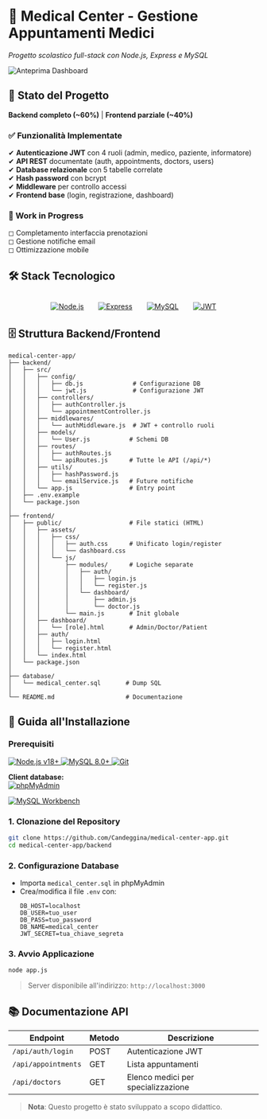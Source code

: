 # 🏥 Medical Center - Gestione Appuntamenti Medici  
*Progetto scolastico full-stack con Node.js, Express e MySQL*  

![Anteprima Dashboard](https://via.placeholder.com/800x400?text=Schermata+Login+%2B+Dashboard)  

## 📌 Stato del Progetto  
**Backend completo (~60%)** | **Frontend parziale (~40%)**  

### ✅ Funzionalità Implementate  
✔ **Autenticazione JWT** con 4 ruoli (admin, medico, paziente, informatore)  
✔ **API REST** documentate (auth, appointments, doctors, users)  
✔ **Database relazionale** con 5 tabelle correlate  
✔ **Hash password** con bcrypt  
✔ **Middleware** per controllo accessi  
✔ **Frontend base** (login, registrazione, dashboard)  

### 🚧 Work in Progress  
◻ Completamento interfaccia prenotazioni  
◻ Gestione notifiche email  
◻ Ottimizzazione mobile  

## 🛠 Stack Tecnologico

<div align="center" style="display: flex; justify-content: center; gap: 15px; flex-wrap: wrap; margin: 2rem 0;">

<a href="https://nodejs.org/" target="_blank" style="margin: 0 7px;">
  <img src="https://img.shields.io/badge/Node.js-18.x-339933?style=for-the-badge&logo=nodedotjs&logoColor=white" alt="Node.js">
</a>

<a href="https://expressjs.com/" target="_blank" style="margin: 0 7px;">
  <img src="https://img.shields.io/badge/Express-4.x-000000?style=for-the-badge&logo=express&logoColor=white" alt="Express">
</a>

<a href="https://www.mysql.com/" target="_blank" style="margin: 0 7px;">
  <img src="https://img.shields.io/badge/MySQL-8.0-4479A1?style=for-the-badge&logo=mysql&logoColor=white" alt="MySQL">
</a>

<a href="https://jwt.io/" target="_blank" style="margin: 0 7px;">
  <img src="https://img.shields.io/badge/JWT-Auth-000000?style=for-the-badge&logo=jsonwebtokens&logoColor=white" alt="JWT">
</a>

</div>

## 🗄 Struttura Backend/Frontend
```plaintext
medical-center-app/
├── backend/
│   ├── src/
│   │   ├── config/
│   │   │   ├── db.js              # Configurazione DB
│   │   │   └── jwt.js             # Configurazione JWT
│   │   ├── controllers/
│   │   │   ├── authController.js
│   │   │   └── appointmentController.js
│   │   ├── middlewares/
│   │   │   └── authMiddleware.js  # JWT + controllo ruoli
│   │   ├── models/
│   │   │   └── User.js           # Schemi DB
│   │   ├── routes/
│   │   │   ├── authRoutes.js
│   │   │   └── apiRoutes.js      # Tutte le API (/api/*)
│   │   ├── utils/
│   │   │   ├── hashPassword.js
│   │   │   └── emailService.js   # Future notifiche
│   │   └── app.js                # Entry point
│   ├── .env.example
│   └── package.json
│
├── frontend/
│   ├── public/                   # File statici (HTML)
│   │   ├── assets/
│   │   │   ├── css/
│   │   │   │   ├── auth.css      # Unificato login/register
│   │   │   │   └── dashboard.css
│   │   │   └── js/
│   │   │       ├── modules/      # Logiche separate
│   │   │       │   ├── auth/
│   │   │       │   │   ├── login.js
│   │   │       │   │   └── register.js
│   │   │       │   └── dashboard/
│   │   │       │       ├── admin.js
│   │   │       │       └── doctor.js
│   │   │       └── main.js       # Init globale
│   │   ├── dashboard/
│   │   │   └── [role].html       # Admin/Doctor/Patient
│   │   ├── auth/
│   │   │   ├── login.html
│   │   │   └── register.html
│   │   └── index.html
│   └── package.json              
│
├── database/
│   └── medical_center.sql       # Dump SQL
│
└── README.md                    # Documentazione
```


## 🚀 Guida all'Installazione

### Prerequisiti
<a href="https://nodejs.org/" target="_blank">
  <img src="https://img.shields.io/badge/Node.js-v18+-339933?logo=nodedotjs&logoColor=white" alt="Node.js v18+">
</a>

<a href="https://www.mysql.com/" target="_blank">
  <img src="https://img.shields.io/badge/MySQL-8.0+-4479A1?logo=mysql&logoColor=white" alt="MySQL 8.0+">
</a>

<a href="https://git-scm.com/" target="_blank">
  <img src="https://img.shields.io/badge/Git-Required-F05032?logo=git&logoColor=white" alt="Git">
</a>

**Client database:**  
<a href="https://www.phpmyadmin.net/" target="_blank">
  <img src="https://img.shields.io/badge/phpMyAdmin-Recommended-6C78AF?logo=phpmyadmin&logoColor=white" alt="phpMyAdmin">
</a>

<a href="https://www.mysql.com/products/workbench/" target="_blank">
  <img src="https://img.shields.io/badge/MySQL_Workbench-Alternative-4479A1?logo=mysql&logoColor=white" alt="MySQL Workbench">
</a>

### 1. Clonazione del Repository
```bash
git clone https://github.com/Candeggina/medical-center-app.git
cd medical-center-app/backend
```

### 2. Configurazione Database  
- Importa `medical_center.sql` in phpMyAdmin  
- Crea/modifica il file `.env` con:  
  ```env
  DB_HOST=localhost
  DB_USER=tuo_user
  DB_PASS=tuo_password
  DB_NAME=medical_center
  JWT_SECRET=tua_chiave_segreta
  ```

### 3. Avvio Applicazione
```bash
node app.js
```

> Server disponibile all'indirizzo: `http://localhost:3000`


## 📚 Documentazione API  
| Endpoint           | Metodo | Descrizione                     |
|--------------------|--------|---------------------------------|
| `/api/auth/login`  | POST   | Autenticazione JWT              |
| `/api/appointments`| GET    | Lista appuntamenti              |
| `/api/doctors`     | GET    | Elenco medici per specializzazione |

> **Nota**: Questo progetto è stato sviluppato a scopo didattico.  